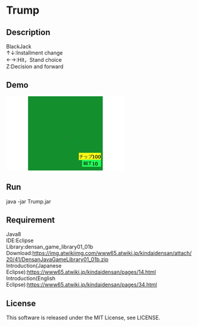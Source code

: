 # Trump

## Description
BlackJack  
↑↓:Installment change  
←→:Hit，Stand choice  
Z:Decision and forward  

## Demo
<!-- ![Trump](demo/Trump.gif) -->
<img src="demo/Trump.gif" width="320px">

## Run
java -jar Trump.jar

## Requirement
Java8  
IDE:Eclipse  
Library:densan_game_library01_01b  
Download:https://img.atwikiimg.com/www65.atwiki.jp/kindaidensan/attach/20/41/DensanJavaGameLibrary01_01b.zip  
Introduction(Japanese Eclipse):https://www65.atwiki.jp/kindaidensan/pages/14.html  
Introduction(English Eclipse):https://www65.atwiki.jp/kindaidensan/pages/34.html

## License
This software is released under the MIT License, see LICENSE.
